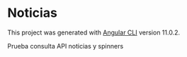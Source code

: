 # Noticias

This project was generated with [Angular CLI](https://github.com/angular/angular-cli) version 11.0.2.

Prueba consulta API noticias y spinners
